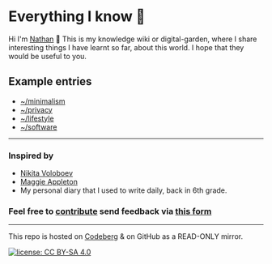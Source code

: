 # Everything I know 🌱

Hi I'm [Nathan](https://polarhive.ml/) 👋 This is my knowledge wiki or digital-garden, where I share interesting things I have learnt so far, about this world. I hope that they would be useful to you.

## Example entries

- [~/minimalism](https://codeberg.org/polarhive/knowledge/src/branch/main/lifestyle/minimalism.md)
- [~/privacy](https://codeberg.org/polarhive/knowledge/src/branch/main/tech/privacy.md)
- [~/lifestyle](https://codeberg.org/polarhive/knowledge/src/branch/main/lifestyle/)
- [~/software](https://codeberg.org/polarhive/knowledge/src/branch/main/tech/software.md)

---

### Inspired by

- [Nikita Voloboev](https://wiki.nikitavoloboev.xyz/)
- [Maggie Appleton](https://maggieappleton.com/garden)
- My personal diary that I used to write daily, back in 6th grade.

### Feel free to [contribute](mailto:polarhive@protonmail.com?subject=garden-entry&body=hey%20i%20found%20a%20cool%20thing%20i'd%20like%20you%20to%20feature%20in%20this%20repo%2C%20but%20don't%20know%20git%20or%20nerdy%20computer%20stuff%20%3A) send feedback via [this form](https://polarhive.ml/contact/)

---
This repo is hosted on [Codeberg](https://polarhive.ml/knowledge) & on GitHub as a READ-ONLY mirror.

[![license: CC BY-SA 4.0](https://polarhive.ml/assets/badges/cc-by-sa-4.svg)](https://creativecommons.org/licenses/by-sa/4.0/)

